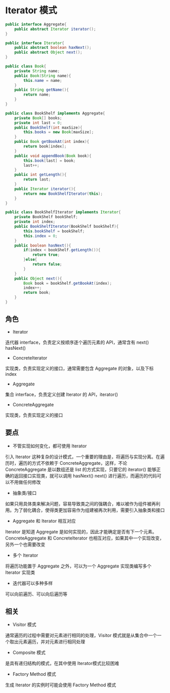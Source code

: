 # Iterator 模式

```java
public interface Aggregate{
    public abstract Iterator iterator();
}

public interface Iterator{
    public abstract boolean haxNext();
    public abstract Object next();
}

public class Book{
    private String name;
    public Book(String name){
        this.name = name;
    }
    public String getName(){
        return name;
    }
}

public class BookShelf implements Aggregate{
    private Book[] books;
    private int last = 0;
    public BookShelf(int maxSize){
        this.books = new Book[maxSize];
    }
    public Book getBookAt(int index){
        return book[index];
    }
    public void appendBook(Book book){
        this.book[last] = book;
        last++;
    }
    public int getLength(){
        return last;
    }
    public Iterator iterator(){
        return new BookShelfIterator(this);
    }
}

public class BookShelfIterator implements Iterator{
    private BookShelf bookShelf;
    private int index;
    public BookShelfIterator(BookShelf bookShelf){
        this.bookShelf = bookShelf;
        this.index = 0;
    }
    public boolean hasNext(){
        if(index < bookShelf.getLength()){
            return true;
        }else{
            return false;
        }
    }
    public Object next(){
        Book book = bookShelf.getBookAt(index);
        index++;
        return book;
    }
}
```

## 角色

- Iterator

迭代器 interface，负责定义按顺序逐个遍历元素的 API，通常含有 next() hasNext()

- ConcreteIterator

实现类，负责实现定义的接口，通常需要包含 Aggregate 的对象，以及下标 index

- Aggregate

集合 interface，负责定义创建 Iterator 的 API，iterator()

- ConcreteAggregate

实现类，负责实现定义的接口

## 要点

- 不管实现如何变化，都可使用 Iterator

引入 Iterator 这种复杂的设计模式，一个重要的理由是，将遍历与实现分离。在遍历时，遍历的方式不依赖于 ConcreteAggregate，这样，不论 ConcreteAggregate 是以数组还是 list 的方式实现，只要它的 iterator() 能够正确的返回接口实现类，就可以调用 hasNext() next() 进行遍历，而遍历的代码可以不用做任何修改

- 抽象类/接口

如果只用具体类来解决问题，容易导致类之间的强耦合，难以被作为组件被再利用。为了弱化耦合，使得类更加容易作为组建被再次利用，需要引入抽象类和接口

- Aggregate 和 Iterator 相互对应

Iterator 是知道 Aggregate 是如何实现的，因此才能确定是否有下一个元素。ConcreteAggregate 和 ConcreteIterator 也相互对应，如果其中一个实现改变，另外一个也需要改变

- 多个 Iterator

将遍历功能置于 Aggregate 之外，可以为一个 Aggregate 实现类编写多个 Iterator 实现类

- 迭代器可以多种多样

可以向前遍历、可以向后遍历等

## 相关

- Visitor 模式

通常遍历的过程中需要对元素进行相同的处理，Visitor 模式就是从集合中一个一个取出元素遍历，并对元素进行相同处理

- Composite 模式

是具有递归结构的模式，在其中使用 Iterator模式比较困难

- Factory Method 模式

生成 Iterator 的实例时可能会使用 Factory Method 模式